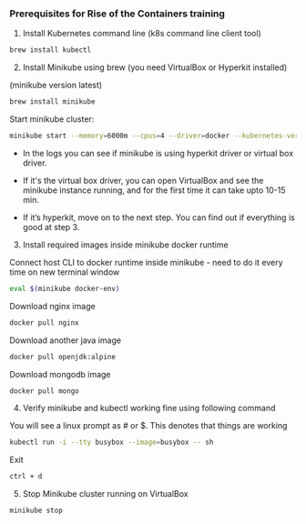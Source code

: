 ### Prerequisites for Rise of the Containers training

1) Install Kubernetes command line (k8s command line client tool)

```zsh
brew install kubectl
``` 

2) Install Minikube using brew (you need VirtualBox or Hyperkit installed)

(minikube version latest)
```zsh
brew install minikube
```

Start minikube cluster:
```zsh
minikube start --memory=6000m --cpus=4 --driver=docker --kubernetes-version=v1.28.3
```

- In the logs you can see if minikube is using hyperkit driver or virtual box driver.

- If it's the virtual box driver, you can open VirtualBox and see the minikube instance running, and for the first time it can take upto 10-15 min.

- If it’s hyperkit, move on to the next step. You can find out if everything is good at step 3.


3) Install required images inside minikube docker runtime

Connect host CLI to docker runtime inside minikube - need to do it every time on new terminal window
```zsh
eval $(minikube docker-env)
```

Download nginx image
```zsh
docker pull nginx
```

Download another java image
```zsh
docker pull openjdk:alpine
```

Download mongodb image
```zsh
docker pull mongo
```

4) Verify minikube and kubectl working fine using following command

You will see a linux prompt as # or $. This denotes that things are working
```zsh
kubectl run -i --tty busybox --image=busybox -- sh
```

Exit
```zsh
ctrl + d
```

5) Stop Minikube cluster running on VirtualBox

```zsh
minikube stop
```